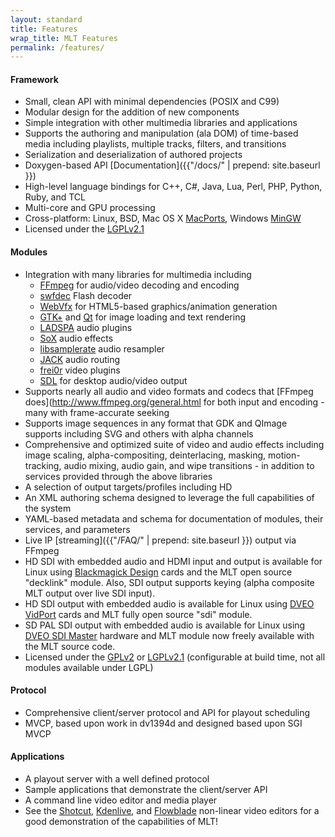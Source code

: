 ```yaml
---
layout: standard
title: Features
wrap_title: MLT Features
permalink: /features/
---
```


#### Framework

-   Small, clean API with minimal dependencies (POSIX and C99)
-   Modular design for the addition of new components
-   Simple integration with other multimedia libraries and applications
-   Supports the authoring and manipulation (ala DOM) of time-based
    media including playlists, multiple tracks, filters, and transitions
-   Serialization and deserialization of authored projects
-   Doxygen-based API [Documentation]({{"/docs/" | prepend: site.baseurl }})
-   High-level language bindings for C++, C\#, Java, Lua, Perl, PHP,
    Python, Ruby, and TCL
-   Multi-core and GPU processing
-   Cross-platform: Linux, BSD, Mac OS X [MacPorts](http://www.macports.org/),
    Windows [MinGW](http://www.mingw.org/)
-   Licensed under the [LGPLv2.1](http://www.gnu.org/licenses/lgpl-2.1.html)

#### Modules

-   Integration with many libraries for multimedia including
    -   [FFmpeg](http://www.ffmpeg.org/) for audio/video
        decoding and encoding
    -   [swfdec](http://en.wikipedia.org/wiki/Swfdec) Flash
        decoder
    -   [WebVfx](https://github.com/mltframework/webvfx)
        for HTML5-based graphics/animation generation
    -   [GTK+](http://www.gtk.org/) and
        [Qt](http://www.qt-project.org/) for image loading and
        text rendering
    -   [LADSPA](http://www.ladspa.org/) audio plugins
    -   [SoX](http://sox.sourceforge.net/Docs/Features) audio
        effects
    -   [libsamplerate](http://www.mega-nerd.com/SRC/) audio
        resampler
    -   [JACK](http://jackaudio.org/) audio routing
    -   [frei0r](http://www.dyne.org/software/frei0r/) video
        plugins
    -   [SDL](http://www.libsdl.org/) for desktop audio/video
        output
-   Supports nearly all audio and video formats and codecs that
    [FFmpeg does](http://www.ffmpeg.org/general.html for both input and encoding - many with frame-accurate seeking
-   Supports image sequences in any format that GDK and QImage supports
    including SVG and others with alpha channels
-   Comprehensive and optimized suite of video and audio effects
    including image scaling, alpha-compositing, deinterlacing, masking,
    motion-tracking, audio mixing, audio gain, and wipe transitions - in
    addition to services provided through the above libraries
-   A selection of output targets/profiles including HD
-   An XML authoring schema designed to leverage the full capabilities
    of the system
-   YAML-based metadata and schema for documentation of modules, their
    services, and parameters
-   Live IP [streaming]({{"/FAQ/" | prepend: site.baseurl }}) output via FFmpeg
-   HD SDI with embedded audio and HDMI input and output is available
    for Linux using
    [Blackmagick Design](http://www.blackmagic-design.com/products/) cards and the MLT open source "decklink" module. Also,
    SDI output supports keying (alpha composite MLT output over live
    SDI input).
-   HD SDI output with embedded audio is available for Linux using
    [DVEO VidPort](http://www.dveo.com/broadcast/Single-Channel-HD-SDI-IO-Card.html) cards and MLT fully open source "sdi" module.
-   SD PAL SDI output with embedded audio is available for Linux using [DVEO SDI Master](http://www.dveo.com/broadcast/DVB-PCIe-transmit-receive-cards.shtml) hardware and MLT module now freely available with the
    MLT source code.
-   Licensed under the
    [GPLv2](http://www.gnu.org/licenses/gpl-2.0.html) or
    [LGPLv2.1](http://www.gnu.org/licenses/lgpl-2.1.html)
    (configurable at build time, not all modules available under LGPL)

#### Protocol

-   Comprehensive client/server protocol and API for playout scheduling
-   MVCP, based upon work in dv1394d and designed based upon SGI MVCP

#### Applications

-   A playout server with a well defined protocol
-   Sample applications that demonstrate the client/server API
-   A command line video editor and media player
-   See the [Shotcut](http://www.shotcutapp.com/),
    [Kdenlive](http://www.kdenlive.org/), and
    [Flowblade](http://code.google.com/p/flowblade/) non-linear
    video editors for a good demonstration of the capabilities of MLT!
